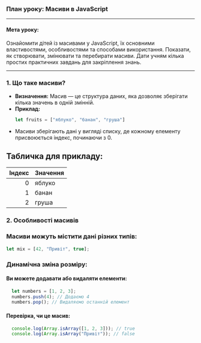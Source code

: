 ### **План уроку: Масиви в JavaScript**

---

#### **Мета уроку:**
Ознайомити дітей із масивами у JavaScript, їх основними властивостями, особливостями та способами використання. Показати, як створювати, змінювати та перебирати масиви. Дати учням кілька простих практичних завдань для закріплення знань.

---

### **1. Що таке масиви?**
- **Визначення:** Масив — це структура даних, яка дозволяє зберігати кілька значень в одній змінній.
- **Приклад:**  
  ```javascript
  let fruits = ["яблуко", "банан", "груша"]
  ```
- Масиви зберігають дані у вигляді списку, де кожному елементу присвоюється індекс, починаючи з 0.

## Табличка для прикладу:
| Індекс | Значення |
|-------:|:--------|
| 0      | яблуко  |
| 1      | банан   |
| 2      | груша   |


### **2. Особливості масивів**

###    Масиви можуть містити дані різних типів:
  ```javascript
  let mix = [42, "Привіт", true];
  ```


### Динамічна зміна розміру:
#### Ви можете додавати або видаляти елементи:

  ```javascript
    let numbers = [1, 2, 3];
    numbers.push(4); // Додаємо 4
    numbers.pop(); // Видаляємо останній елемент
  ```

#### Перевірка, чи це масив:


  ```javascript
    console.log(Array.isArray([1, 2, 3])); // true
    console.log(Array.isArray("Привіт")); // false
  ```


